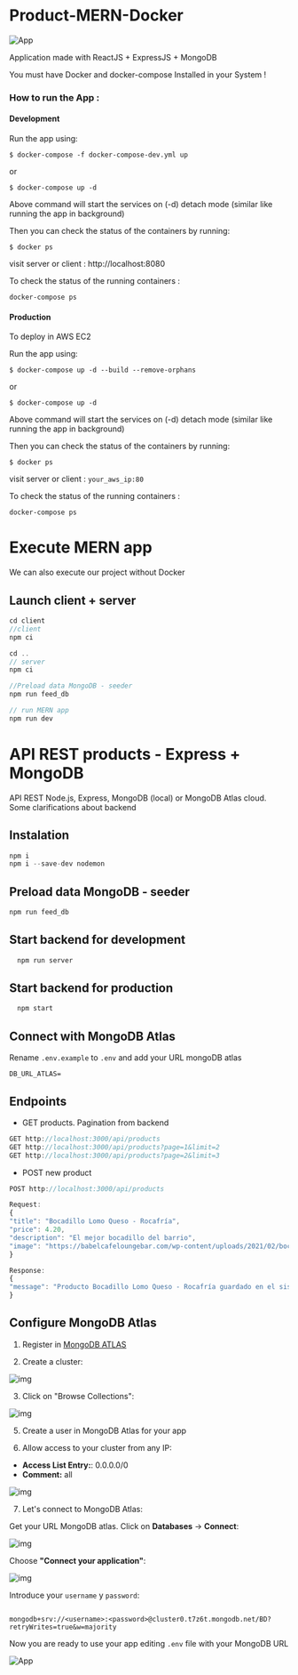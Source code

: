 # Product-MERN-Docker

![App](./assets/mern_docker_schema.png)

Application made with ReactJS + ExpressJS + MongoDB

You must have Docker and docker-compose Installed in your System !

### How to run the App :

#### Development

Run the app using:

`$ docker-compose -f docker-compose-dev.yml up `

or

`$ docker-compose up -d`

Above command will start the services on (-d) detach mode (similar like running the app in background)

Then you can check the status of the containers by running:

`$ docker ps`

visit server or client : http://localhost:8080

To check the status of the running containers :

`docker-compose ps`


#### Production

To deploy in AWS EC2

Run the app using:

`$ docker-compose up -d --build --remove-orphans`

or

`$ docker-compose up -d`

Above command will start the services on (-d) detach mode (similar like running the app in background)

Then you can check the status of the containers by running:

`$ docker ps`

visit server or client : `your_aws_ip:80`

To check the status of the running containers :

`docker-compose ps`


# Execute MERN app
We can also execute our project without Docker

## Launch client + server
```javascript
cd client
//client
npm ci

cd ..
// server
npm ci 

//Preload data MongoDB - seeder
npm run feed_db

// run MERN app
npm run dev
```

# API REST products - Express + MongoDB

API REST Node.js, Express, MongoDB (local) or MongoDB Atlas cloud. 
Some clarifications about backend

## Instalation
```javascript
npm i 
npm i --save-dev nodemon
```

## Preload data MongoDB - seeder

```javascript
npm run feed_db
```

## Start backend for development
```javascript
  npm run server
```

## Start backend for production
```javascript
  npm start
```
## Connect with MongoDB Atlas
Rename `.env.example` to `.env` and add your URL mongoDB atlas
```
DB_URL_ATLAS=
```
## Endpoints

- GET products. Pagination from backend

```javascript
GET http://localhost:3000/api/products
GET http://localhost:3000/api/products?page=1&limit=2
GET http://localhost:3000/api/products?page=2&limit=3

```

- POST new product
```javascript
POST http://localhost:3000/api/products

Request:
{
"title": "Bocadillo Lomo Queso - Rocafría",
"price": 4.20,
"description": "El mejor bocadillo del barrio",
"image": "https://babelcafeloungebar.com/wp-content/uploads/2021/02/bocadillo-lomo-queso-babel.jpg"
}

Response:
{
"message": "Producto Bocadillo Lomo Queso - Rocafría guardado en el sistema con ID: 632f9a5236a3262c5b1b417a"
}
```
## Configure MongoDB Atlas 

1. Register in [MongoDB ATLAS](https://www.mongodb.com/cloud)

2. Create a cluster: 

![img](./assets/create_cluster.png)

3. Click on "Browse Collections": 

![img](./assets/browse_collections.png)


5. Create a user in MongoDB Atlas for your app

6. Allow access to your cluster from any IP: 

- **Access List Entry:**: 0.0.0.0/0
- **Comment:** all

![img](./assets/network_access.png)

7. Let's connect to MongoDB Atlas:

Get your URL MongoDB atlas. Click on **Databases** -> **Connect**:

![img](./assets/connect.png)

Choose **"Connect your application"**: 

![img](./assets/connect_your_application.png)

Introduce your `username` y `password`: 

```

mongodb+srv://<username>:<password>@cluster0.t7z6t.mongodb.net/BD?retryWrites=true&w=majority

```

Now you are ready to use your app editing `.env` file with your MongoDB URL


![App](./assets/deploy_meme.jpeg)
